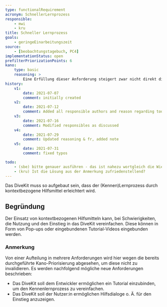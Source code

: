 ```yaml
---
type: functionalRequirement
acronym: SchnellerLernprozess
responsible:
    - mwi
    - kru
title: Schneller Lernprozess
goals:
    - geringeEinarbeitungszeit
source:
    - [beobachtungstagebuch, PC4]
implementationStatus: open
prefilterPriorizationPoints: 6
kano:
    type: basic
    reasoning: >
        Eine Erfüllung dieser Anforderung steigert zwar nicht direkt die Zufriedenheit, sorgt jedoch bei Fehlen dafür, dass die Unzufriedenheit stark zunimmt. Ein schneller (Kennen)Lernprozess wird als Basisfaktor eingestuft, da eine einfache, unkomplizierte Vorstellung des Systems ausschlaggebend ist, um effizient und effektiv damit arbeiten zu können. Fehlt diese Anforderung, so wird die Unzufriedenheit stark zu nehmen, da man meist zu anfang nicht weiß, wie mit dem System umgegangen werden muss. Auch der weitere Lernprozess sollte möglichst einfach gestaltet sein, andernfalls könnte die Nutzung demotivierend werden.
history:
    v1:
        date: 2021-07-07
        comment: initially created
    v2:
        date: 2021-07-12
        comment: Added all responsible authors and reason regarding todo
    v3:
        date: 2021-07-16
        comment: Modified responsibles as discussed
    v4:
        date: 2021-07-29
        comment: Updated reasoning & fr, added note 
    v5:
        date: 2021-07-31
        comment: fixed typos

todo:
    - (sbe) bitte genauer ausführen - das ist nahezu wortgleich die Wiederholung des Ziels. Welche Features braucht DiveKit, um das Ziel umzusetzen? Sonst bitte eher löschen, hat dann keinen Mehrwert. 
    - (kru) Ist die Lösung aus der Anmerkung zufriedenstellend?
---
```


Das DiveKit muss so aufgebaut sein, dass der (Kennen)Lernprozess durch kontextbezogene Hilfsmittel erleichtert wird.

## Begründung

Der Einsatz von kontextbezogenen Hilfsmitteln kann, bei Schwierigkeiten, die Nutzung und den Einstieg in das DiveKit vereinfachen. Diese können in Form von Pop-ups oder eingebundenen Tutorial-Videos eingebunden werden.

### Anmerkung

Von einer Aufteilung in mehrere Anforderungen wird hier wegen die bereits durchgeführte Kano-Priorisierung abgesehen, um diese nicht zu invalidieren. 
Es werden nachfolgend mögliche neue Anforderungen beschrieben:

* Das DiveKit soll dem Entwickler ermöglichen ein Tutorial einzubinden, um den Kennenlernprozess zu vereinfachen.
* Das DiveKit soll der Nutzer:in ermöglichen Hilfsdialoge o. Ä. für den Einstieg anzuzeigen.
